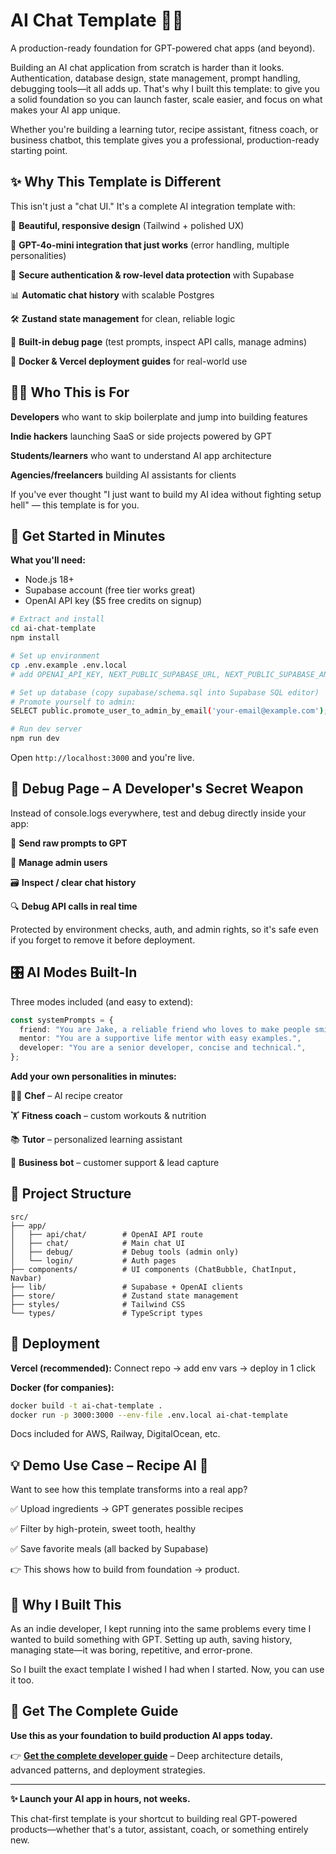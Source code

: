 # AI Chat Template 🤖💬

A production-ready foundation for GPT-powered chat apps (and beyond).

Building an AI chat application from scratch is harder than it looks. Authentication, database design, state management, prompt handling, debugging tools—it all adds up. That's why I built this template: to give you a solid foundation so you can launch faster, scale easier, and focus on what makes your AI app unique.

Whether you're building a learning tutor, recipe assistant, fitness coach, or business chatbot, this template gives you a professional, production-ready starting point.

## ✨ Why This Template is Different

This isn't just a "chat UI." It's a complete AI integration template with:

🎨 **Beautiful, responsive design** (Tailwind + polished UX)

🤖 **GPT-4o-mini integration that just works** (error handling, multiple personalities)

🔐 **Secure authentication & row-level data protection** with Supabase

📊 **Automatic chat history** with scalable Postgres

🛠 **Zustand state management** for clean, reliable logic

🐛 **Built-in debug page** (test prompts, inspect API calls, manage admins)

🚀 **Docker & Vercel deployment guides** for real-world use

## 🧑‍💻 Who This is For

**Developers** who want to skip boilerplate and jump into building features

**Indie hackers** launching SaaS or side projects powered by GPT

**Students/learners** who want to understand AI app architecture

**Agencies/freelancers** building AI assistants for clients

If you've ever thought "I just want to build my AI idea without fighting setup hell" — this template is for you.

## 🚀 Get Started in Minutes

**What you'll need:**
- Node.js 18+
- Supabase account (free tier works great)
- OpenAI API key ($5 free credits on signup)

```bash
# Extract and install
cd ai-chat-template
npm install

# Set up environment
cp .env.example .env.local
# add OPENAI_API_KEY, NEXT_PUBLIC_SUPABASE_URL, NEXT_PUBLIC_SUPABASE_ANON_KEY

# Set up database (copy supabase/schema.sql into Supabase SQL editor)
# Promote yourself to admin:
SELECT public.promote_user_to_admin_by_email('your-email@example.com');

# Run dev server
npm run dev
```

Open `http://localhost:3000` and you're live.

## 🐛 Debug Page – A Developer's Secret Weapon

Instead of console.logs everywhere, test and debug directly inside your app:

🔬 **Send raw prompts to GPT**

👥 **Manage admin users**

🗃 **Inspect / clear chat history**

🔍 **Debug API calls in real time**

Protected by environment checks, auth, and admin rights, so it's safe even if you forget to remove it before deployment.

## 🎛️ AI Modes Built-In

Three modes included (and easy to extend):

```typescript
const systemPrompts = {
  friend: "You are Jake, a reliable friend who loves to make people smile.",
  mentor: "You are a supportive life mentor with easy examples.",
  developer: "You are a senior developer, concise and technical.",
};
```

**Add your own personalities in minutes:**

👩‍🍳 **Chef** – AI recipe creator

🏋️ **Fitness coach** – custom workouts & nutrition

📚 **Tutor** – personalized learning assistant

💼 **Business bot** – customer support & lead capture

## 📁 Project Structure

```
src/
├── app/
│   ├── api/chat/        # OpenAI API route
│   ├── chat/            # Main chat UI
│   ├── debug/           # Debug tools (admin only)
│   └── login/           # Auth pages
├── components/          # UI components (ChatBubble, ChatInput, Navbar)
├── lib/                 # Supabase + OpenAI clients
├── store/               # Zustand state management
├── styles/              # Tailwind CSS
└── types/               # TypeScript types
```

## 🚀 Deployment

**Vercel (recommended):**
Connect repo → add env vars → deploy in 1 click

**Docker (for companies):**
```bash
docker build -t ai-chat-template .
docker run -p 3000:3000 --env-file .env.local ai-chat-template
```

Docs included for AWS, Railway, DigitalOcean, etc.

## 💡 Demo Use Case – Recipe AI 🍳

Want to see how this template transforms into a real app?

✅ Upload ingredients → GPT generates possible recipes

✅ Filter by high-protein, sweet tooth, healthy

✅ Save favorite meals (all backed by Supabase)

👉 This shows how to build from foundation → product.

## 🎯 Why I Built This

As an indie developer, I kept running into the same problems every time I wanted to build something with GPT. Setting up auth, saving history, managing state—it was boring, repetitive, and error-prone.

So I built the exact template I wished I had when I started. Now, you can use it too.

## 🔗 Get The Complete Guide

**Use this as your foundation to build production AI apps today.**

👉 **[Get the complete developer guide](./FULL_GUIDE.md)** – Deep architecture details, advanced patterns, and deployment strategies.

---

**✨ Launch your AI app in hours, not weeks.**

This chat-first template is your shortcut to building real GPT-powered products—whether that's a tutor, assistant, coach, or something entirely new.